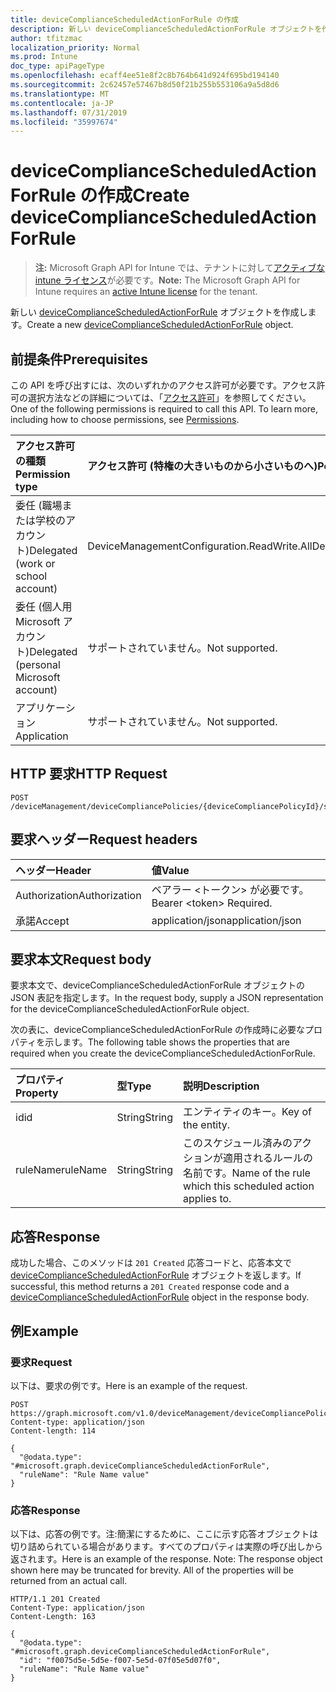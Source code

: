 ```yaml
---
title: deviceComplianceScheduledActionForRule の作成
description: 新しい deviceComplianceScheduledActionForRule オブジェクトを作成します。
author: tfitzmac
localization_priority: Normal
ms.prod: Intune
doc_type: apiPageType
ms.openlocfilehash: ecaff4ee51e8f2c8b764b641d924f695bd194140
ms.sourcegitcommit: 2c62457e57467b8d50f21b255b553106a9a5d8d6
ms.translationtype: MT
ms.contentlocale: ja-JP
ms.lasthandoff: 07/31/2019
ms.locfileid: "35997674"
---
```

# <a name="create-devicecompliancescheduledactionforrule"></a><span data-ttu-id="a70f7-103">deviceComplianceScheduledActionForRule の作成</span><span class="sxs-lookup"><span data-stu-id="a70f7-103">Create deviceComplianceScheduledActionForRule</span></span>

> <span data-ttu-id="a70f7-104">**注:** Microsoft Graph API for Intune では、テナントに対して[アクティブな intune ライセンス](https://go.microsoft.com/fwlink/?linkid=839381)が必要です。</span><span class="sxs-lookup"><span data-stu-id="a70f7-104">**Note:** The Microsoft Graph API for Intune requires an [active Intune license](https://go.microsoft.com/fwlink/?linkid=839381) for the tenant.</span></span>

<span data-ttu-id="a70f7-105">新しい [deviceComplianceScheduledActionForRule](../resources/intune-deviceconfig-devicecompliancescheduledactionforrule.md) オブジェクトを作成します。</span><span class="sxs-lookup"><span data-stu-id="a70f7-105">Create a new [deviceComplianceScheduledActionForRule](../resources/intune-deviceconfig-devicecompliancescheduledactionforrule.md) object.</span></span>

## <a name="prerequisites"></a><span data-ttu-id="a70f7-106">前提条件</span><span class="sxs-lookup"><span data-stu-id="a70f7-106">Prerequisites</span></span>
<span data-ttu-id="a70f7-p101">この API を呼び出すには、次のいずれかのアクセス許可が必要です。アクセス許可の選択方法などの詳細については、「[アクセス許可](/graph/permissions-reference)」を参照してください。</span><span class="sxs-lookup"><span data-stu-id="a70f7-p101">One of the following permissions is required to call this API. To learn more, including how to choose permissions, see [Permissions](/graph/permissions-reference).</span></span>

|<span data-ttu-id="a70f7-109">アクセス許可の種類</span><span class="sxs-lookup"><span data-stu-id="a70f7-109">Permission type</span></span>|<span data-ttu-id="a70f7-110">アクセス許可 (特権の大きいものから小さいものへ)</span><span class="sxs-lookup"><span data-stu-id="a70f7-110">Permissions (from most to least privileged)</span></span>|
|:---|:---|
|<span data-ttu-id="a70f7-111">委任 (職場または学校のアカウント)</span><span class="sxs-lookup"><span data-stu-id="a70f7-111">Delegated (work or school account)</span></span>|<span data-ttu-id="a70f7-112">DeviceManagementConfiguration.ReadWrite.All</span><span class="sxs-lookup"><span data-stu-id="a70f7-112">DeviceManagementConfiguration.ReadWrite.All</span></span>|
|<span data-ttu-id="a70f7-113">委任 (個人用 Microsoft アカウント)</span><span class="sxs-lookup"><span data-stu-id="a70f7-113">Delegated (personal Microsoft account)</span></span>|<span data-ttu-id="a70f7-114">サポートされていません。</span><span class="sxs-lookup"><span data-stu-id="a70f7-114">Not supported.</span></span>|
|<span data-ttu-id="a70f7-115">アプリケーション</span><span class="sxs-lookup"><span data-stu-id="a70f7-115">Application</span></span>|<span data-ttu-id="a70f7-116">サポートされていません。</span><span class="sxs-lookup"><span data-stu-id="a70f7-116">Not supported.</span></span>|

## <a name="http-request"></a><span data-ttu-id="a70f7-117">HTTP 要求</span><span class="sxs-lookup"><span data-stu-id="a70f7-117">HTTP Request</span></span>
<!-- {
  "blockType": "ignored"
}
-->
``` http
POST /deviceManagement/deviceCompliancePolicies/{deviceCompliancePolicyId}/scheduledActionsForRule
```

## <a name="request-headers"></a><span data-ttu-id="a70f7-118">要求ヘッダー</span><span class="sxs-lookup"><span data-stu-id="a70f7-118">Request headers</span></span>
|<span data-ttu-id="a70f7-119">ヘッダー</span><span class="sxs-lookup"><span data-stu-id="a70f7-119">Header</span></span>|<span data-ttu-id="a70f7-120">値</span><span class="sxs-lookup"><span data-stu-id="a70f7-120">Value</span></span>|
|:---|:---|
|<span data-ttu-id="a70f7-121">Authorization</span><span class="sxs-lookup"><span data-stu-id="a70f7-121">Authorization</span></span>|<span data-ttu-id="a70f7-122">ベアラー &lt;トークン&gt; が必要です。</span><span class="sxs-lookup"><span data-stu-id="a70f7-122">Bearer &lt;token&gt; Required.</span></span>|
|<span data-ttu-id="a70f7-123">承諾</span><span class="sxs-lookup"><span data-stu-id="a70f7-123">Accept</span></span>|<span data-ttu-id="a70f7-124">application/json</span><span class="sxs-lookup"><span data-stu-id="a70f7-124">application/json</span></span>|

## <a name="request-body"></a><span data-ttu-id="a70f7-125">要求本文</span><span class="sxs-lookup"><span data-stu-id="a70f7-125">Request body</span></span>
<span data-ttu-id="a70f7-126">要求本文で、deviceComplianceScheduledActionForRule オブジェクトの JSON 表記を指定します。</span><span class="sxs-lookup"><span data-stu-id="a70f7-126">In the request body, supply a JSON representation for the deviceComplianceScheduledActionForRule object.</span></span>

<span data-ttu-id="a70f7-127">次の表に、deviceComplianceScheduledActionForRule の作成時に必要なプロパティを示します。</span><span class="sxs-lookup"><span data-stu-id="a70f7-127">The following table shows the properties that are required when you create the deviceComplianceScheduledActionForRule.</span></span>

|<span data-ttu-id="a70f7-128">プロパティ</span><span class="sxs-lookup"><span data-stu-id="a70f7-128">Property</span></span>|<span data-ttu-id="a70f7-129">型</span><span class="sxs-lookup"><span data-stu-id="a70f7-129">Type</span></span>|<span data-ttu-id="a70f7-130">説明</span><span class="sxs-lookup"><span data-stu-id="a70f7-130">Description</span></span>|
|:---|:---|:---|
|<span data-ttu-id="a70f7-131">id</span><span class="sxs-lookup"><span data-stu-id="a70f7-131">id</span></span>|<span data-ttu-id="a70f7-132">String</span><span class="sxs-lookup"><span data-stu-id="a70f7-132">String</span></span>|<span data-ttu-id="a70f7-133">エンティティのキー。</span><span class="sxs-lookup"><span data-stu-id="a70f7-133">Key of the entity.</span></span>|
|<span data-ttu-id="a70f7-134">ruleName</span><span class="sxs-lookup"><span data-stu-id="a70f7-134">ruleName</span></span>|<span data-ttu-id="a70f7-135">String</span><span class="sxs-lookup"><span data-stu-id="a70f7-135">String</span></span>|<span data-ttu-id="a70f7-136">このスケジュール済みのアクションが適用されるルールの名前です。</span><span class="sxs-lookup"><span data-stu-id="a70f7-136">Name of the rule which this scheduled action applies to.</span></span>|



## <a name="response"></a><span data-ttu-id="a70f7-137">応答</span><span class="sxs-lookup"><span data-stu-id="a70f7-137">Response</span></span>
<span data-ttu-id="a70f7-138">成功した場合、このメソッドは `201 Created` 応答コードと、応答本文で [deviceComplianceScheduledActionForRule](../resources/intune-deviceconfig-devicecompliancescheduledactionforrule.md) オブジェクトを返します。</span><span class="sxs-lookup"><span data-stu-id="a70f7-138">If successful, this method returns a `201 Created` response code and a [deviceComplianceScheduledActionForRule](../resources/intune-deviceconfig-devicecompliancescheduledactionforrule.md) object in the response body.</span></span>

## <a name="example"></a><span data-ttu-id="a70f7-139">例</span><span class="sxs-lookup"><span data-stu-id="a70f7-139">Example</span></span>

### <a name="request"></a><span data-ttu-id="a70f7-140">要求</span><span class="sxs-lookup"><span data-stu-id="a70f7-140">Request</span></span>
<span data-ttu-id="a70f7-141">以下は、要求の例です。</span><span class="sxs-lookup"><span data-stu-id="a70f7-141">Here is an example of the request.</span></span>
``` http
POST https://graph.microsoft.com/v1.0/deviceManagement/deviceCompliancePolicies/{deviceCompliancePolicyId}/scheduledActionsForRule
Content-type: application/json
Content-length: 114

{
  "@odata.type": "#microsoft.graph.deviceComplianceScheduledActionForRule",
  "ruleName": "Rule Name value"
}
```

### <a name="response"></a><span data-ttu-id="a70f7-142">応答</span><span class="sxs-lookup"><span data-stu-id="a70f7-142">Response</span></span>
<span data-ttu-id="a70f7-p102">以下は、応答の例です。注:簡潔にするために、ここに示す応答オブジェクトは切り詰められている場合があります。すべてのプロパティは実際の呼び出しから返されます。</span><span class="sxs-lookup"><span data-stu-id="a70f7-p102">Here is an example of the response. Note: The response object shown here may be truncated for brevity. All of the properties will be returned from an actual call.</span></span>
``` http
HTTP/1.1 201 Created
Content-Type: application/json
Content-Length: 163

{
  "@odata.type": "#microsoft.graph.deviceComplianceScheduledActionForRule",
  "id": "f0075d5e-5d5e-f007-5e5d-07f05e5d07f0",
  "ruleName": "Rule Name value"
}
```



